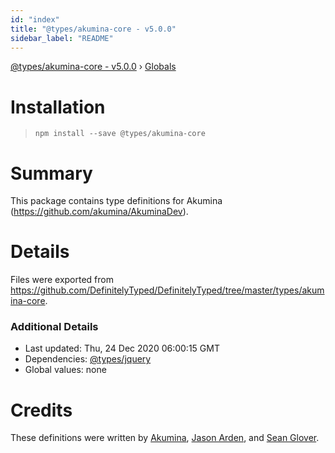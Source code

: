 ```yaml
---
id: "index"
title: "@types/akumina-core - v5.0.0"
sidebar_label: "README"
---
```


[@types/akumina-core - v5.0.0](index.md) › [Globals](globals.md)

# Installation
> `npm install --save @types/akumina-core`

# Summary
This package contains type definitions for Akumina (https://github.com/akumina/AkuminaDev).

# Details
Files were exported from https://github.com/DefinitelyTyped/DefinitelyTyped/tree/master/types/akumina-core.

### Additional Details
 * Last updated: Thu, 24 Dec 2020 06:00:15 GMT
 * Dependencies: [@types/jquery](https://npmjs.com/package/@types/jquery)
 * Global values: none

# Credits
These definitions were written by [Akumina](https://github.com/akumina), [Jason Arden](https://github.com/jasonarden), and [Sean Glover](https://github.com/MarshHawk).
